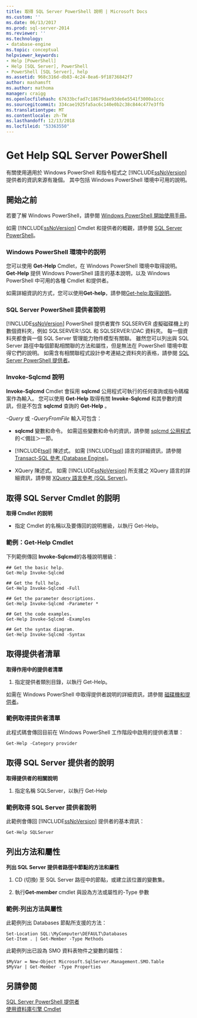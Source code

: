 ```yaml
---
title: 取得 SQL Server PowerShell 說明 | Microsoft Docs
ms.custom: ''
ms.date: 06/13/2017
ms.prod: sql-server-2014
ms.reviewer: ''
ms.technology:
- database-engine
ms.topic: conceptual
helpviewer_keywords:
- Help [PowerShell]
- Help [SQL Server], PowerShell
- PowerShell [SQL Server], help
ms.assetid: 968c316d-db83-4c24-8ea6-9f18736842f7
author: mashamsft
ms.author: mathoma
manager: craigg
ms.openlocfilehash: 67633bcfad7c18679dae93de6e5541f3000a1ccc
ms.sourcegitcommit: 334cae1925fa5ac6c140e0b2c38c844c477e3ffb
ms.translationtype: MT
ms.contentlocale: zh-TW
ms.lasthandoff: 12/13/2018
ms.locfileid: "53363550"
---
```

# <a name="get-help-sql-server-powershell"></a>Get Help SQL Server PowerShell
  有關使用適用於 Windows PowerShell 和指令程式之 [!INCLUDE[ssNoVersion](../includes/ssnoversion-md.md)] 提供者的資訊來源有幾個。 其中包括 Windows PowerShell 環境中可用的說明。  
  
## <a name="before-you-begin"></a>開始之前  
 若要了解 Windows PowerShell，請參閱 [Windows PowerShell 開始使用手冊](https://technet.microsoft.com/library/hh857337.aspx)。  
  
 如需 [!INCLUDE[ssNoVersion](../includes/ssnoversion-md.md)] Cmdlet 和提供者的概觀，請參閱 [SQL Server PowerShell](../powershell/sql-server-powershell.md)。  
  
### <a name="help-in-the-windows-powershell-environment"></a>Windows PowerShell 環境中的説明  
 您可以使用 **Get-Help** Cmdlet，在 Windows PowerShell 環境中取得說明。 **Get-Help** 提供 Windows PowerShell 語言的基本說明，以及 Windows PowerShell 中可用的各種 Cmdlet 和提供者。  
  
 如需詳細資訊的方式，您可以使用**Get-help**，請參閱[Get-help:取得說明](https://go.microsoft.com/fwlink/?LinkId=102136)。  
  
### <a name="sql-server-powershell-provider-help"></a>SQL Server PowerShell 提供者說明  
 [!INCLUDE[ssNoVersion](../includes/ssnoversion-md.md)] PowerShell 提供者實作 SQLSERVER 虛擬磁碟機上的數個資料夾，例如 SQLSERVER:\SQL 和 SQLSERVER:\DAC 資料夾。 每一個資料夾都會與一個 SQL Server 管理能力物件模型有關聯。 雖然您可以列出與 SQL Server 路徑中每個節點相關聯的方法和屬性，但是無法在 PowerShell 環境中取得它們的說明。 如需含有相關聯程式設計參考連結之資料夾的表格，請參閱 [SQL Server PowerShell 提供者](../powershell/sql-server-powershell-provider.md)。  
  
### <a name="invoke-sqlcmd-help"></a>Invoke-Sqlcmd 說明  
 **Invoke-Sqlcmd** Cmdlet 會採用 **sqlcmd** 公用程式可執行的任何查詢或指令碼檔案作為輸入。 您可以使用 **Get-Help** 取得有關 **Invoke-Sqlcmd** 和其參數的資訊，但是不包含 **sqlcmd** 查詢的 **Get-Help** 。  
  
 *-Query* 或 *-QueryFromFile* 輸入可包含：  
  
-   **sqlcmd** 變數和命令。 如需這些變數和命令的資訊，請參閱 [sqlcmd 公用程式](../tools/sqlcmd-utility.md)的＜備註＞一節。  
  
-   [!INCLUDE[tsql](../includes/tsql-md.md)] 陳述式。 如需 [!INCLUDE[tsql](../includes/tsql-md.md)] 語言的詳細資訊，請參閱 [Transact-SQL 參考 &#40;Database Engine&#41;](/sql/t-sql/language-reference)。  
  
-   XQuery 陳述式。 如需 [!INCLUDE[ssNoVersion](../includes/ssnoversion-md.md)] 所支援之 XQuery 語言的詳細資訊，請參閱 [XQuery 語言參考 &#40;SQL Server&#41;](/sql/xquery/xquery-language-reference-sql-server)。  
  
## <a name="get-help-for-a-sql-server-cmdlet"></a>取得 SQL Server Cmdlet 的説明  
 **取得 Cmdlet 的説明**  
  
-   指定 Cmdlet 的名稱以及要傳回的說明層級，以執行 Get-Help。  
  
### <a name="example-cmdlet-get-help"></a>範例：Get-Help Cmdlet  
 下列範例傳回 **Invoke-Sqlcmd**的各種說明層級：  
  
```  
## Get the basic help.  
Get-Help Invoke-Sqlcmd  
  
## Get the full help.  
Get-Help Invoke-Sqlcmd -Full  
  
## Get the parameter descriptions.  
Get-Help Invoke-Sqlcmd -Parameter *  
  
## Get the code examples.  
Get-Help Invoke-Sqlcmd -Examples  
  
## Get the syntax diagram.  
Get-Help Invoke-Sqlcmd -Syntax  
```  
  
## <a name="get-a-list-of-providers"></a>取得提供者清單  
 **取得作用中的提供者清單**  
  
1.  指定提供者類別目錄，以執行 Get-Help。  
  
 如需在 Windows PowerShell 中取得提供者說明的詳細資訊，請參閱 [磁碟機和提供者](https://go.microsoft.com/fwlink/?LinkId=102137)。  
  
### <a name="example-get-a-list-of-providers"></a>範例取得提供者清單  
 此程式碼會傳回目前在 Windows PowerShell 工作階段中啟用的提供者清單：  
  
```  
Get-Help -Category provider  
```  
  
## <a name="get-help-about-the-sql-server-provider"></a>取得 SQL Server 提供者的說明  
 **取得提供者的相關說明**  
  
1.  指定名稱 SQLServer，以執行 Get-Help  
  
### <a name="example-get-sql-server-provider-help"></a>範例取得 SQL Server 提供者說明  
 此範例會傳回 [!INCLUDE[ssNoVersion](../includes/ssnoversion-md.md)] 提供者的基本資訊：  
  
```  
Get-Help SQLServer  
```  
  
## <a name="list-methods-and-properties"></a>列出方法和屬性  
 **列出 SQL Server 提供者路徑中節點的方法和屬性**  
  
1.  CD (切換) 至 SQL Server 路徑中的節點，或建立該位置的變數集。  
  
2.  執行**Get-member** cmdlet 與設為方法或屬性的-Type 參數  
  
### <a name="examples-listing-methods-and-properties"></a>範例:列出方法與屬性  
 此範例列出 Databases 節點所支援的方法：  
  
```  
Set-Location SQL:\MyComputer\DEFAULT\Databases  
Get-Item . | Get-Member -Type Methods  
```  
  
 此範例列出已設為 SMO 資料表物件之變數的屬性：  
  
```  
$MyVar = New-Object Microsoft.SqlServer.Management.SMO.Table  
$MyVar | Get-Member -Type Properties  
```  
  
## <a name="see-also"></a>另請參閱  
 [SQL Server PowerShell 提供者](../powershell/sql-server-powershell-provider.md)   
 [使用資料庫引擎 Cmdlet](../../2014/database-engine/use-the-database-engine-cmdlets.md)  
  
  
